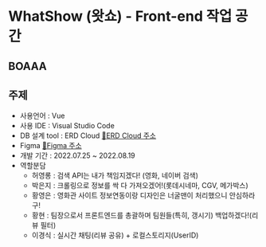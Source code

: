 WhatShow (왓쇼) - Front-end 작업 공간
=====
## BOAAA

주제
------
- 사용언어 : Vue
- 사용 IDE : Visual Studio Code
- DB 설계 tool : ERD Cloud [:link:ERD Cloud 주소](https://www.erdcloud.com/d/Jhbdz3qkTWXgCwCBY)
- Figma [:link:Figma 주소](https://www.figma.com/file/b4xJy7vWBSLwazV8ip7ppq/WhatShow?node-id=0%3A1)
- 개발 기간 : 2022.07.25 ~ 2022.08.19
- 역할분담
  - 허영롱 : 검색 API는 내가 책임지겠다! (영화, 네이버 검색)
  - 박은지 : 크롤링으로 정보를 싹 다 가져오겠어!(롯데시네마, CGV, 메가박스)
  - 황영은 : 영화관 사이트 정보연동이랑 디자인은 너굴맨이 처리했으니 안심하라구!
  - 황현 : 팀장으로서 프론트엔드를 총괄하며 팀원들(특히, 갱시기) 백업하겠다!(리뷰 필터)
  - 이경식 : 실시간 채팅(리뷰 공유) + 로컬스토리지(UserID)
